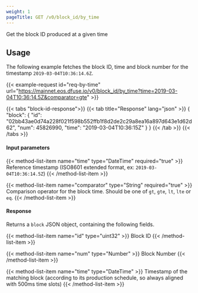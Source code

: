 ```yaml
---
weight: 1
pageTitle: GET /v0/block_id/by_time
---
```


Get the block ID produced at a given time

## Usage

The following example fetches the block ID, time and block number for the timestamp `2019-03-04T10:36:14.6Z`.

{{< example-request id="req-by-time" url="https://mainnet.eos.dfuse.io/v0/block_id/by_time?time=2019-03-04T10:36:14.5Z&comparator=gte" >}}

{{< tabs "block-id-response">}}
{{< tab title="Response" lang="json" >}}
{
  "block": {
    "id": "02bb43ae0d74a228f021f598b552ffb1f8d2de2c29a8ea16a897d643e1d62d62",
    "num": 45826990,
    "time": "2019-03-04T10:36:15Z"
  }
}
{{< /tab >}}
{{< /tabs >}}

#### Input parameters

{{< method-list-item name="time" type="DateTime" required="true" >}}
  Reference timestamp (ISO8601 extended format, ex: `2019-03-04T10:36:14.5Z`)
{{< /method-list-item >}}

{{< method-list-item name="comparator" type="String" required="true" >}}
  Comparison operator for the block time. Should be one of `gt`, `gte`, `lt`, `lte` or `eq`.
{{< /method-list-item >}}


#### Response

Returns a `block` JSON object, containing the following fields.

{{< method-list-item name="id" type="uint32" >}}
  Block ID
{{< /method-list-item >}}

{{< method-list-item name="num" type="Number" >}}
  Block Number
{{< /method-list-item >}}

{{< method-list-item name="time" type="DateTime" >}}
  Timestamp of the matching block (according to its production schedule, so always aligned with 500ms time slots)
{{< /method-list-item >}}